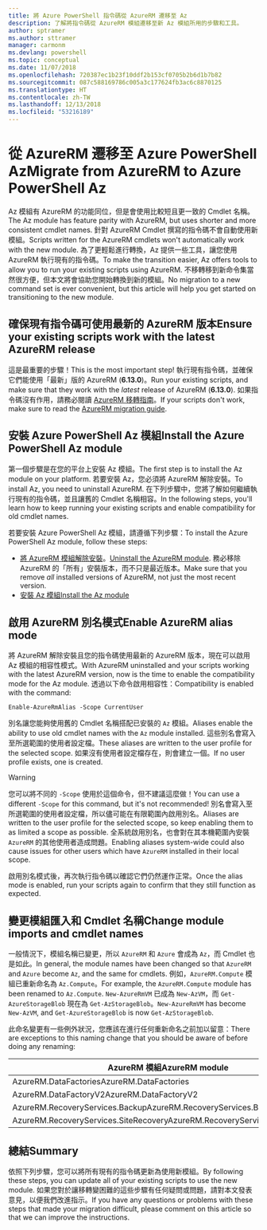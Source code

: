 ```yaml
---
title: 將 Azure PowerShell 指令碼從 AzureRM 遷移至 Az
description: 了解將指令碼從 AzureRM 模組遷移至新 Az 模組所用的步驟和工具。
author: sptramer
ms.author: sttramer
manager: carmonm
ms.devlang: powershell
ms.topic: conceptual
ms.date: 11/07/2018
ms.openlocfilehash: 720387ec1b23f10ddf2b153cf0705b2b6d1b7b82
ms.sourcegitcommit: 087c588169786c005a3c177624fb3ac6c8870125
ms.translationtype: HT
ms.contentlocale: zh-TW
ms.lasthandoff: 12/13/2018
ms.locfileid: "53216189"
---
```

# <a name="migrate-from-azurerm-to-azure-powershell-az"></a><span data-ttu-id="2eb45-103">從 AzureRM 遷移至 Azure PowerShell Az</span><span class="sxs-lookup"><span data-stu-id="2eb45-103">Migrate from AzureRM to Azure PowerShell Az</span></span>

<span data-ttu-id="2eb45-104">Az 模組有 AzureRM 的功能同位，但是會使用比較短且更一致的 Cmdlet 名稱。</span><span class="sxs-lookup"><span data-stu-id="2eb45-104">The Az module has feature parity with AzureRM, but uses shorter and more consistent cmdlet names.</span></span>
<span data-ttu-id="2eb45-105">針對 AzureRM Cmdlet 撰寫的指令碼不會自動使用新模組。</span><span class="sxs-lookup"><span data-stu-id="2eb45-105">Scripts written for the AzureRM cmdlets won't automatically work with the new module.</span></span> <span data-ttu-id="2eb45-106">為了更輕鬆進行轉換，Az 提供一些工具，讓您使用 AzureRM 執行現有的指令碼。</span><span class="sxs-lookup"><span data-stu-id="2eb45-106">To make the transition easier, Az offers tools to allow you to run your existing scripts using AzureRM.</span></span> <span data-ttu-id="2eb45-107">不移轉移到新命令集當然很方便，但本文將會協助您開始轉換到新的模組。</span><span class="sxs-lookup"><span data-stu-id="2eb45-107">No migration to a new command set is ever convenient, but this article will help you get started on transitioning to the new module.</span></span>

## <a name="ensure-your-existing-scripts-work-with-the-latest-azurerm-release"></a><span data-ttu-id="2eb45-108">確保現有指令碼可使用最新的 AzureRM 版本</span><span class="sxs-lookup"><span data-stu-id="2eb45-108">Ensure your existing scripts work with the latest AzureRM release</span></span>

<span data-ttu-id="2eb45-109">這是最重要的步驟！</span><span class="sxs-lookup"><span data-stu-id="2eb45-109">This is the most important step!</span></span> <span data-ttu-id="2eb45-110">執行現有指令碼，並確保它們能使用「最新」版的 AzureRM (__6.13.0__)。</span><span class="sxs-lookup"><span data-stu-id="2eb45-110">Run your existing scripts, and make sure that they work with the _latest_ release of AzureRM (__6.13.0__).</span></span> <span data-ttu-id="2eb45-111">如果指令碼沒有作用，請務必閱讀 [AzureRM 移轉指南](migration-guide.6.0.0.md)。</span><span class="sxs-lookup"><span data-stu-id="2eb45-111">If your scripts don't work, make sure to read the [AzureRM migration guide](migration-guide.6.0.0.md).</span></span>

## <a name="install-the-azure-powershell-az-module"></a><span data-ttu-id="2eb45-112">安裝 Azure PowerShell Az 模組</span><span class="sxs-lookup"><span data-stu-id="2eb45-112">Install the Azure PowerShell Az module</span></span>

<span data-ttu-id="2eb45-113">第一個步驟是在您的平台上安裝 Az 模組。</span><span class="sxs-lookup"><span data-stu-id="2eb45-113">The first step is to install the Az module on your platform.</span></span> <span data-ttu-id="2eb45-114">若要安裝 Az，您必須將 AzureRM 解除安裝。</span><span class="sxs-lookup"><span data-stu-id="2eb45-114">To install Az, you need to uninstall AzureRM.</span></span>
<span data-ttu-id="2eb45-115">在下列步驟中，您將了解如何繼續執行現有的指令碼，並且讓舊的 Cmdlet 名稱相容。</span><span class="sxs-lookup"><span data-stu-id="2eb45-115">In the following steps, you'll learn how to keep running your existing scripts and enable compatibility for old cmdlet names.</span></span>

<span data-ttu-id="2eb45-116">若要安裝 Azure PowerShell Az 模組，請遵循下列步驟：</span><span class="sxs-lookup"><span data-stu-id="2eb45-116">To install the Azure PowerShell Az module, follow these steps:</span></span>

* <span data-ttu-id="2eb45-117">[將 AzureRM 模組解除安裝](uninstall-azurerm-ps.md)。</span><span class="sxs-lookup"><span data-stu-id="2eb45-117">[Uninstall the AzureRM module](uninstall-azurerm-ps.md).</span></span> <span data-ttu-id="2eb45-118">務必移除 AzureRM 的「所有」安裝版本，而不只是最近版本。</span><span class="sxs-lookup"><span data-stu-id="2eb45-118">Make sure that you remove _all_ installed versions of AzureRM, not just the most recent version.</span></span>
* [<span data-ttu-id="2eb45-119">安裝 Az 模組</span><span class="sxs-lookup"><span data-stu-id="2eb45-119">Install the Az module</span></span>](install-az-ps.md)

## <a name="a-namealiasesenable-azurerm-alias-mode"></a><span data-ttu-id="2eb45-120"><a name="aliases"/>啟用 AzureRM 別名模式</span><span class="sxs-lookup"><span data-stu-id="2eb45-120"><a name="aliases"/>Enable AzureRM alias mode</span></span>

<span data-ttu-id="2eb45-121">將 AzureRM 解除安裝且您的指令碼使用最新的 AzureRM 版本，現在可以啟用 Az 模組的相容性模式。</span><span class="sxs-lookup"><span data-stu-id="2eb45-121">With AzureRM uninstalled and your scripts working with the latest AzureRM version, now is the time to enable the compatibility mode for the Az module.</span></span> <span data-ttu-id="2eb45-122">透過以下命令啟用相容性：</span><span class="sxs-lookup"><span data-stu-id="2eb45-122">Compatibility is enabled with the command:</span></span>

```powershell-interactive
Enable-AzureRmAlias -Scope CurrentUser
```

<span data-ttu-id="2eb45-123">別名讓您能夠使用舊的 Cmdlet 名稱搭配已安裝的 `Az` 模組。</span><span class="sxs-lookup"><span data-stu-id="2eb45-123">Aliases enable the ability to use old cmdlet names with the `Az` module installed.</span></span> <span data-ttu-id="2eb45-124">這些別名會寫入至所選範圍的使用者設定檔。</span><span class="sxs-lookup"><span data-stu-id="2eb45-124">These aliases are written to the user profile for the selected scope.</span></span> <span data-ttu-id="2eb45-125">如果沒有使用者設定檔存在，則會建立一個。</span><span class="sxs-lookup"><span data-stu-id="2eb45-125">If no user profile exists, one is created.</span></span>

> [!WARNING]
>
> <span data-ttu-id="2eb45-126">您可以將不同的 `-Scope` 使用於這個命令，但不建議這麼做！</span><span class="sxs-lookup"><span data-stu-id="2eb45-126">You can use a different `-Scope` for this command, but it's not recommended!</span></span> <span data-ttu-id="2eb45-127">別名會寫入至所選範圍的使用者設定檔，所以儘可能在有限範圍內啟用別名。</span><span class="sxs-lookup"><span data-stu-id="2eb45-127">Aliases are written to the user profile for the selected scope, so keep enabling them to as limited a scope as possible.</span></span> <span data-ttu-id="2eb45-128">全系統啟用別名，也會對在其本機範圍內安裝 `AzureRM` 的其他使用者造成問題。</span><span class="sxs-lookup"><span data-stu-id="2eb45-128">Enabling aliases system-wide could also cause issues for other users which have `AzureRM` installed in their local scope.</span></span>

<span data-ttu-id="2eb45-129">啟用別名模式後，再次執行指令碼以確認它們仍然運作正常。</span><span class="sxs-lookup"><span data-stu-id="2eb45-129">Once the alias mode is enabled, run your scripts again to confirm that they still function as expected.</span></span> 

## <a name="change-module-imports-and-cmdlet-names"></a><span data-ttu-id="2eb45-130">變更模組匯入和 Cmdlet 名稱</span><span class="sxs-lookup"><span data-stu-id="2eb45-130">Change module imports and cmdlet names</span></span>

<span data-ttu-id="2eb45-131">一般情況下，模組名稱已變更，所以 `AzureRM` 和 `Azure` 會成為 `Az`，而 Cmdlet 也是如此。</span><span class="sxs-lookup"><span data-stu-id="2eb45-131">In general, the module names have been changed so that `AzureRM` and `Azure` become `Az`, and the same for cmdlets.</span></span>
<span data-ttu-id="2eb45-132">例如，`AzureRM.Compute` 模組已重新命名為 `Az.Compute`。</span><span class="sxs-lookup"><span data-stu-id="2eb45-132">For example, the `AzureRM.Compute` module has been renamed to `Az.Compute`.</span></span> <span data-ttu-id="2eb45-133">`New-AzureRmVM` 已成為 `New-AzVM`，而 `Get-AzureStorageBlob` 現在為 `Get-AzStorageBlob`。</span><span class="sxs-lookup"><span data-stu-id="2eb45-133">`New-AzureRmVM` has become `New-AzVM`, and `Get-AzureStorageBlob` is now `Get-AzStorageBlob`.</span></span>

<span data-ttu-id="2eb45-134">此命名變更有一些例外狀況，您應該在進行任何重新命名之前加以留意：</span><span class="sxs-lookup"><span data-stu-id="2eb45-134">There are exceptions to this naming change that you should be aware of before doing any renaming:</span></span>

| <span data-ttu-id="2eb45-135">AzureRM 模組</span><span class="sxs-lookup"><span data-stu-id="2eb45-135">AzureRM module</span></span> | <span data-ttu-id="2eb45-136">Az 模組</span><span class="sxs-lookup"><span data-stu-id="2eb45-136">Az module</span></span> |
|----------------|-----------|
| <span data-ttu-id="2eb45-137">AzureRM.DataFactories</span><span class="sxs-lookup"><span data-stu-id="2eb45-137">AzureRM.DataFactories</span></span> | <span data-ttu-id="2eb45-138">Az.DataFactory</span><span class="sxs-lookup"><span data-stu-id="2eb45-138">Az.DataFactory</span></span> |
| <span data-ttu-id="2eb45-139">AzureRM.DataFactoryV2</span><span class="sxs-lookup"><span data-stu-id="2eb45-139">AzureRM.DataFactoryV2</span></span> | <span data-ttu-id="2eb45-140">Az.DataFactory</span><span class="sxs-lookup"><span data-stu-id="2eb45-140">Az.DataFactory</span></span> |
| <span data-ttu-id="2eb45-141">AzureRM.RecoveryServices.Backup</span><span class="sxs-lookup"><span data-stu-id="2eb45-141">AzureRM.RecoveryServices.Backup</span></span> | <span data-ttu-id="2eb45-142">Az.RecoveryServices</span><span class="sxs-lookup"><span data-stu-id="2eb45-142">Az.RecoveryServices</span></span> |
| <span data-ttu-id="2eb45-143">AzureRM.RecoveryServices.SiteRecovery</span><span class="sxs-lookup"><span data-stu-id="2eb45-143">AzureRM.RecoveryServices.SiteRecovery</span></span> | <span data-ttu-id="2eb45-144">Az.RecoveryServices</span><span class="sxs-lookup"><span data-stu-id="2eb45-144">Az.RecoveryServices</span></span> |

## <a name="summary"></a><span data-ttu-id="2eb45-145">總結</span><span class="sxs-lookup"><span data-stu-id="2eb45-145">Summary</span></span>

<span data-ttu-id="2eb45-146">依照下列步驟，您可以將所有現有的指令碼更新為使用新模組。</span><span class="sxs-lookup"><span data-stu-id="2eb45-146">By following these steps, you can update all of your existing scripts to use the new module.</span></span> <span data-ttu-id="2eb45-147">如果您對於讓移轉變困難的這些步驟有任何疑問或問題，請對本文發表意見，以便我們改進指示。</span><span class="sxs-lookup"><span data-stu-id="2eb45-147">If you have any questions or problems with these steps that made your migration difficult, please comment on this article so that we can improve the instructions.</span></span>
